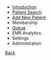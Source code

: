 * [Introduction](https://github.com/hmislk/hmis/wiki/EHR-%E2%80%90-Introduction)
* [Patient Search](https://github.com/hmislk/hmis/wiki/Patient-Lookup-&-Registration)
* [Add New Patient](https://github.com/hmislk/hmis/wiki/Add-new-patient)
* Membership
* [Queue](https://github.com/hmislk/hmis/wiki/Clinical-Queue)
* EMR Analytics
* Settings
* Administration



[Back](https://github.com/hmislk/hmis/wiki/User-Manual)
